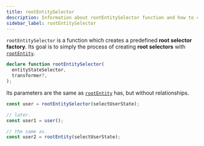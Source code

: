 ```yaml
---
title: rootEntitySelector
description: Information about rootEntitySelector function and how to create preconfigured root selector factories based on rootEntity
sidebar_label: rootEntitySelector
---
```


`rootEntitySelector` is a function which creates a predefined **root selector factory**.
Its goal is to simply the process of creating **root selectors** with [`rootEntity`](rootentity-function.md).

```ts
declare function rootEntitySelector(
  entityStateSelector,
  transformer?,
);
```

Its parameters are the same as [`rootEntity`](rootentity-function.md) has, but without relationships.

```ts
const user = rootEntitySelector(selectUserState);

// later.
const user1 = user();

// the same as.
const user2 = rootEntity(selectUserState);
```
